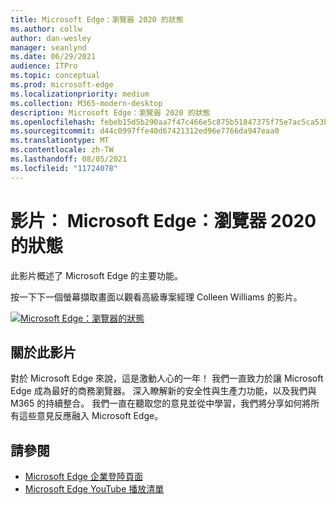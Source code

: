```yaml
---
title: Microsoft Edge：瀏覽器 2020 的狀態
ms.author: collw
author: dan-wesley
manager: seanlynd
ms.date: 06/29/2021
audience: ITPro
ms.topic: conceptual
ms.prod: microsoft-edge
ms.localizationpriority: medium
ms.collection: M365-modern-desktop
description: Microsoft Edge：瀏覽器 2020 的狀態
ms.openlocfilehash: febeb15d5b290aa7f47c466e5c875b51847375f75e7ac5ca53b35b3edf9cdb78
ms.sourcegitcommit: d44c0997ffe40d67421312ed96e7766da947eaa0
ms.translationtype: MT
ms.contentlocale: zh-TW
ms.lasthandoff: 08/05/2021
ms.locfileid: "11724078"
---
```

# <a name="video-microsoft-edge-state-of-the-browser-2020"></a>影片： Microsoft Edge：瀏覽器 2020 的狀態

此影片概述了 Microsoft Edge 的主要功能。

按一下下一個螢幕擷取畫面以觀看高級專案經理 Colleen Williams 的影片。

[![Microsoft Edge：瀏覽器的狀態](media/microsoft-edge-video-state-of-browser/0.png)](http://www.youtube.com/watch?v=ajdoE4wmzV0 "Microsoft Edge - State of the browser 2020")

## <a name="about-the-video"></a>關於此影片

對於 Microsoft Edge 來說，這是激動人心的一年！ 我們一直致力於讓 Microsoft Edge 成為最好的商務瀏覽器。 深入瞭解新的安全性與生產力功能，以及我們與 M365 的持續整合。 我們一直在聽取您的意見並從中學習，我們將分享如何將所有這些意見反應融入 Microsoft Edge。

## <a name="see-also"></a>請參閱

- [Microsoft Edge 企業登陸頁面](https://aka.ms/EdgeEnterprise)
- [Microsoft Edge YouTube 播放清單](https://www.youtube.com/playlist?list=PLXtHYVsvn_b-uXh1tMeYpT-0iD8tD3tFy)